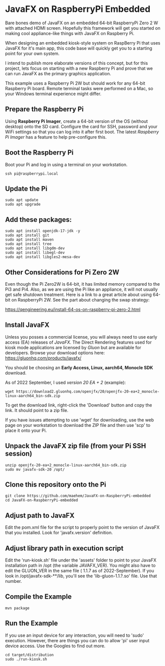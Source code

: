 # JavaFX on RaspberryPi Embedded
Bare bones demo of JavaFX on an embedded 64-bit RaspberryPi Zero 2 W with attached HDMI screen.  Hopefully this framework will get you started on making cool appliance-like things with JavaFX on Raspberry Pi.

When designing an embedded kiosk-style system on RaspBerry Pi that uses JavaFX for it's main app, this code base will quickly get you to a starting point for your own system.

I intend to publish more elaborate versions of this concept, but for this project, lets focus on starting with a new Raspberry Pi and prove that we can run JavaFX as the primary graphics application.

This example uses a Raspberry Pi 2W but should work for any 64-bit Raspberry Pi board.  Remote terminal tasks were performed on a Mac, so your Windows terminal experience might differ.

## Prepare the Raspberry Pi
Using **Raspberry Pi Imager**, create a 64-bit version of the OS (without desktop) onto the SD card. Configure the card for SSH, password and your WiFi settings so that you can log into it after first boot.  The latest *Raspberry Pi Imager* has a feature to help pre-configure this.

## Boot the Raspberry Pi
Boot your Pi and log in using a terminal on your workstation.

```
ssh pi@raspberrypi.local
```

## Update the Pi
```
sudo apt update
sudo apt upgrade
```

## Add these packages:
```
sudo apt install openjdk-17-jdk -y
sudo apt install git
sudo apt install maven
sudo apt install tree
sudo apt install libgdm-dev
sudo apt install libegl-dev
sudo apt install libgles2-mesa-dev
```
## Other Considerations for Pi Zero 2W
Even though the Pi Zero2W is 64-bit, it has limited memory compared to the Pi3 and Pi4. Also, as we are using the Pi like an appliance, it will not usually get safe shutdown treatment.  Here is a link to a great article about using 64-bit on RaspberryPi 2W.  See the part about changing the swap strategy:

https://qengineering.eu/install-64-os-on-raspberry-pi-zero-2.html

## Install JavaFX
Unless you posses a commercial license, you will always need to use early access (EA) releases of *JavaFX*.  The Direct Rendering features used for kiosk mode applications are licensed by *Gluon* but are available for developers.
Browse your download options here: https://gluonhq.com/products/javafx/

You should be choosing an **Early Access, Linux, aarch64, Monocle SDK** download.

As of 2022 September, I used *version 20 EA + 2* (example):
```
wget https://download2.gluonhq.com/openjfx/20/openjfx-20-ea+2_monocle-linux-aarch64_bin-sdk.zip
```
To get the download link, right-click the 'Download' button and copy the link. It should point to a zip file.

If you have issues attempting to use 'wget' for downloading, use the web page on your workstation to download the ZIP file and then use 'scp' to place it onto your Pi.

## Unpack the JavaFX zip file (from your Pi SSH session)
```
unzip openjfx-20-ea+2_monocle-linux-aarch64_bin-sdk.zip
sudo mv javafx-sdk-20 /opt/
```
## Clone this repository onto the Pi
```
git clone https://github.com/maehem/JavaFX-on-RaspberryPi-embedded
cd JavaFX-on-RaspberryPi-embedded
```
## Adjust path to JavaFX
Edit the pom.xml file for the script to properly point to the version of JavaFX that you installed.  Look for 'javafx.version' definition.

## Adjust library path in execution script
Edit the 'run-kiosk.sh' file under the 'assets' folder to point to your JavaFX installation path in /opt (the variable JAVAFX_VER).  You might also have to edit the GLUON_VER in the same file ( 1.1.7 as of 2022-September). If you look in /opt/javafx-sdk-**/lib, you'll see the 'lib-gluon-1.1.?.so' file. Use that number.

## Compile the Example
```
mvn package
```
## Run the Example
If you use an input device for any interaction, you will need to 'sudo' execution.  However, there are things you can do to allow 'pi' user input device access. Use the Googles to find out more.
```
cd target/distribution
sudo ./run-kiosk.sh
```
